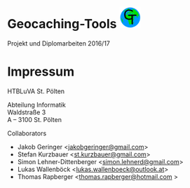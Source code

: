 #  Geocaching-Tools <img src="https://raw.githubusercontent.com/DIPLgeocaching/geocaching-tools/develop/fav.png" width="48">

Projekt und Diplomarbeiten 2016/17

# Impressum
HTBLuVA St. Pölten

Abteilung Informatik  
Waldstraße 3  
A – 3100 St. Pölten

Collaborators
- Jakob Geringer &lt;jakobgeringer@gmail.com&gt;
- Stefan Kurzbauer &lt;st.kurzbauer@gmail.com&gt;
- Simon Lehner-Dittenberger &lt;simon.lehnerd@gmail.com&gt;
- Lukas Wallenböck &lt;lukas.wallenboeck@outlook.at&gt;
- Thomas Rapberger &lt;thomas.rapberger@hotmail.com &gt;
